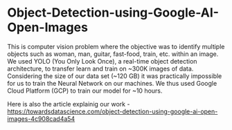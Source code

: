 # Object-Detection-using-Google-AI-Open-Images

This is computer vision problem where the objective was to identify multiple objects such as woman, man, guitar, fast-food, train, etc. within an image. We used YOLO (You Only Look Once), a real-time object detection architecture, to transfer learn and train on ~300K images of data. Considering the size of our data set (~120 GB) it was practically impossible for us to train the Neural Network on our machines. We thus used Google Cloud Platform (GCP) to train our model for ~10 hours. 

Here is also the article explainig our work - https://towardsdatascience.com/object-detection-using-google-ai-open-images-4c908cad4a54
